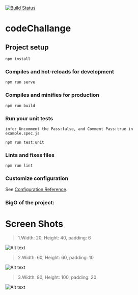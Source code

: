 
[![Build Status](https://travis-ci.com/mahinanasa/CodeChallenge.svg?token=dMps33D1Hc9DdwwLQic4&branch=master)](https://travis-ci.com/mahinanasa/CodeChallenge)


# codeChallange


## Project setup
```
npm install
```

### Compiles and hot-reloads for development
```
npm run serve
```

### Compiles and minifies for production
```
npm run build
```

### Run your unit tests
```
info: Uncomment the Pass:false, and Comment Pass:true in example.spec.js

npm run test:unit

```

### Lints and fixes files
```
npm run lint
```

### Customize configuration
See [Configuration Reference](https://cli.vuejs.org/config/).

### BigO of the project:

# Screen Shots

 > 1.Width: 20, Height: 40, padding: 6

![Alt text](https://i.ibb.co/KLNVSLF/width20-Height40-Padding6.png "dd")


 > 2.Width: 60, Height: 60, padding: 10

![Alt text](https://i.ibb.co/1T3XWZ1/width60-Height60-Padding10.png "Optional title")

 > 3.Width: 80, Height: 100, padding: 20

![Alt text](https://i.ibb.co/DpmwLL1/width80-Height100-Padding20.png "Optional title")




